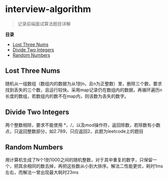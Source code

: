# interview-algorithm
> 记录前端面试算法题目详解

**目录**

- [Lost Three Nums](#lost-three-nums)
- [Divide Two Integers](#divide-two-integers)
- [Random Numbers](#random-numbers)


## Lost Three Nums
随机从一组数组（数组内的数据为从1到n，且n为正整数）里，删除三个数，要求找到丢失的三个数，且运行较快。采用map记录仍在数组内的数据，再循环遍历n长度的数组，若数组内的数不在map内，则该数为丢失的数字。

## Divide Two Integers
两个整数相除，要求不能使用 *，/，以及mod操作符，返回除数，若除数有小数点，只返回整数部分，如2.789，只应返回2，此题为leetcode上的题目

## Random Numbers
用计算机生成了N个1到1000之间的随机整数，对于其中重复的数字，只保留一个，把其余相同的数去掉，再把这些数从小到大排序。解法二性能更优，耗时1ms左右，而解法一曾出现最大耗时23ms
